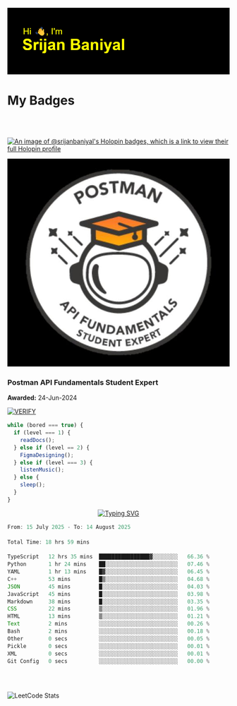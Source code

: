 ![Header](./header.png)

# My Badges

<Br />
<Br />

[![An image of @srijanbaniyal's Holopin badges, which is a link to view their full Holopin profile](https://holopin.me/srijanbaniyal)](https://holopin.io/@srijanbaniyal)

[![Postman API Fundamentals Student Expert](/Postman.jpeg)](https://api.badgr.io/public/assertions/r9BLLy0oTfKJBbkGuDI1zA)

### Postman API Fundamentals Student Expert

**Awarded:** 24-Jun-2024

[![VERIFY](https://img.shields.io/badge/VERIFY-blue)](https://badgecheck.io?url=https%3A%2F%2Fapi.badgr.io%2Fpublic%2Fassertions%2Fr9BLLy0oTfKJBbkGuDI1zA)

```javascript
while (bored === true) {
  if (level === 1) {
    readDocs();
  } else if (level == 2) {
    FigmaDesigning();
  } else if (level === 3) {
    listenMusic();
  } else {
    sleep();
  }
}
```

<p align="center">
  <a href="https://git.io/typing-svg"><img src="https://readme-typing-svg.demolab.com?font=Tilt+Prism&size=30&pause=1000&color=0FF75B&center=true&vCenter=true&width=800&height=80&lines=Time+spent+on+various+Programming+languages" alt="Typing SVG" /></a>
</p>

<!--START_SECTION:waka-->

```TypeScript
From: 15 July 2025 - To: 14 August 2025

Total Time: 18 hrs 59 mins

TypeScript   12 hrs 35 mins  ████████████████▓░░░░░░░░   66.36 %
Python       1 hr 24 mins    ██░░░░░░░░░░░░░░░░░░░░░░░   07.46 %
YAML         1 hr 13 mins    █▓░░░░░░░░░░░░░░░░░░░░░░░   06.45 %
C++          53 mins         █▒░░░░░░░░░░░░░░░░░░░░░░░   04.68 %
JSON         45 mins         █░░░░░░░░░░░░░░░░░░░░░░░░   04.03 %
JavaScript   45 mins         █░░░░░░░░░░░░░░░░░░░░░░░░   03.98 %
Markdown     38 mins         █░░░░░░░░░░░░░░░░░░░░░░░░   03.35 %
CSS          22 mins         ▒░░░░░░░░░░░░░░░░░░░░░░░░   01.96 %
HTML         13 mins         ▒░░░░░░░░░░░░░░░░░░░░░░░░   01.21 %
Text         2 mins          ░░░░░░░░░░░░░░░░░░░░░░░░░   00.26 %
Bash         2 mins          ░░░░░░░░░░░░░░░░░░░░░░░░░   00.18 %
Other        0 secs          ░░░░░░░░░░░░░░░░░░░░░░░░░   00.05 %
Pickle       0 secs          ░░░░░░░░░░░░░░░░░░░░░░░░░   00.01 %
XML          0 secs          ░░░░░░░░░░░░░░░░░░░░░░░░░   00.01 %
Git Config   0 secs          ░░░░░░░░░░░░░░░░░░░░░░░░░   00.00 %
```

<!--END_SECTION:waka-->

<Br />
<Br />

![LeetCode Stats](https://leetcard.jacoblin.cool/Srijan-Baniyal?theme=dark&font=Rasa&ext=contest)
